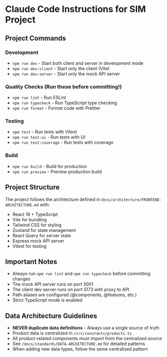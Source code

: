 # Claude Code Instructions for SIM Project

## Project Commands

### Development
- `npm run dev` - Start both client and server in development mode
- `npm run dev:client` - Start only the client (Vite)
- `npm run dev:server` - Start only the mock API server

### Quality Checks (Run these before committing!)
- `npm run lint` - Run ESLint
- `npm run typecheck` - Run TypeScript type checking
- `npm run format` - Format code with Prettier

### Testing
- `npm test` - Run tests with Vitest
- `npm run test:ui` - Run tests with UI
- `npm run test:coverage` - Run tests with coverage

### Build
- `npm run build` - Build for production
- `npm run preview` - Preview production build

## Project Structure
The project follows the architecture defined in `docs/architecture/FRONTEND-ARCHITECTURE.md` with:
- React 18 + TypeScript
- Vite for bundling
- Tailwind CSS for styling
- Zustand for state management
- React Query for server state
- Express mock API server
- Vitest for testing

## Important Notes
- Always run `npm run lint` and `npm run typecheck` before committing changes
- The mock API server runs on port 3001
- The client dev server runs on port 5173 with proxy to API
- Path aliases are configured (@components, @features, etc.)
- Strict TypeScript mode is enabled

## Data Architecture Guidelines
- **NEVER duplicate data definitions** - Always use a single source of truth
- Product data is centralized in `/src/constants/products.ts`
- All product-related components must import from the centralized source
- See `/docs/standards/DATA-ARCHITECTURE.md` for detailed patterns
- When adding new data types, follow the same centralized pattern